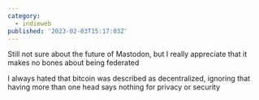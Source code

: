 ```yaml
---
category:
  - indieweb
published: '2023-02-03T15:17:03Z'
---
```


Still not sure about the future of Mastodon, but I really appreciate that it makes no bones about being federated

I always hated that bitcoin was described as decentralized, ignoring that having more than one head says nothing for privacy or security